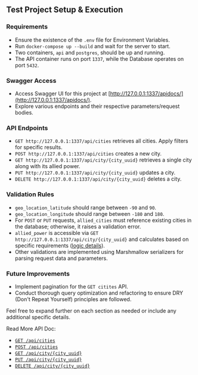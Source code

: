 ## Test Project Setup & Execution

### Requirements

- Ensure the existence of the `.env` file for Environment Variables.
- Run `docker-compose up --build` and wait for the server to start.
- Two containers, `api` and `postgres`, should be up and running.
- The API container runs on port `1337`, while the Database operates on port `5432`.

### Swagger Access

- Access Swagger UI for this project at [http://127.0.0.1:1337/apidocs/](http://127.0.0.1:1337/apidocs/).
- Explore various endpoints and their respective parameters/request bodies.

### API Endpoints

- `GET http://127.0.0.1:1337/api/cities` retrieves all cities. Apply filters for specific results.
- `POST http://127.0.0.1:1337/api/cities` creates a new city.
- `GET http://127.0.0.1:1337/api/city/{city_uuid}` retrieves a single city along with its allied power.
- `PUT http://127.0.0.1:1337/api/city/{city_uuid}` updates a city.
- `DELETE http://127.0.0.1:1337/api/city/{city_uuid}` deletes a city.

### Validation Rules

- `geo_location_latitude` should range between `-90` and `90`.
- `geo_location_longitude` should range between `-180` and `180`.
- For `POST` or `PUT` requests, `allied_cities` must reference existing cities in the database; otherwise, it raises a validation error.
- `allied_power` is accessible via `GET http://127.0.0.1:1337/api/city/{city_uuid}` and calculates based on specific requirements ([logic details](https://github.com/pranto157/gridscale/blob/master/app/models/city.py#L88-L112)).
- Other validations are implemented using Marshmallow serializers for parsing request data and parameters.

### Future Improvements

- Implement pagination for the `GET citites` API.
- Conduct thorough query optimization and refactoring to ensure DRY (Don't Repeat Yourself) principles are followed.

Feel free to expand further on each section as needed or include any additional specific details.

Read More API Doc:
- [`GET /api/cities`](https://github.com/pranto157/gridscale/wiki/GET--api-cities)
- [`POST /api/cities`](https://github.com/pranto157/gridscale/wiki/POST--api-cities)
- [`GET /api/city/{city_uuid}`](https://github.com/pranto157/gridscale/wiki/GET--api-city-%7Bcity_uuid%7D)
- [`PUT /api/city/{city_uuid}`](https://github.com/pranto157/gridscale/wiki/PUT--api-city-%7Bcity_uuid%7D)
- [`DELETE /api/city/{city_uuid}`](https://github.com/pranto157/gridscale/wiki/DELETE--api-city-%7Bcity_uuid%7D)
